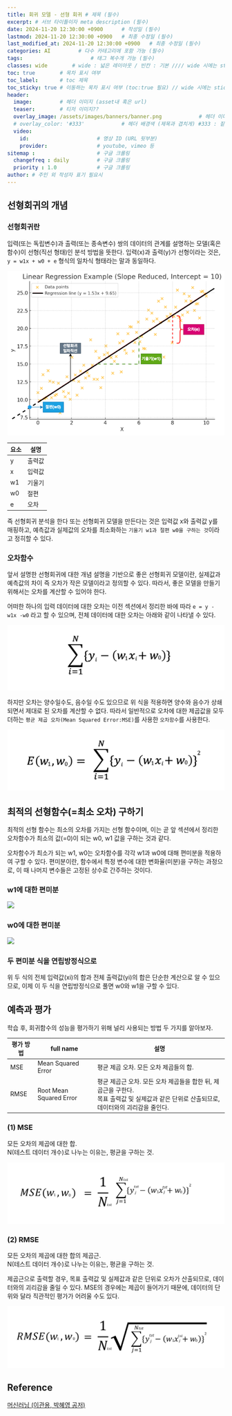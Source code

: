 ```yaml
---
title: 회귀 모델 - 선형 회귀 # 제목 (필수)
excerpt: # 서브 타이틀이자 meta description (필수)
date: 2024-11-20 12:30:00 +0900      # 작성일 (필수)
lastmod: 2024-11-20 12:30:00 +0900   # 최종 수정일 (필수)
last_modified_at: 2024-11-20 12:30:00 +0900   # 최종 수정일 (필수)
categories: AI         # 다수 카테고리에 포함 가능 (필수)
tags:                      # 태그 복수개 가능 (필수)
classes: wide        # wide : 넓은 레이아웃 / 빈칸 : 기본 //// wide 시에는 sticky toc 불가
toc: true        # 목차 표시 여부
toc_label:       # toc 제목
toc_sticky: true # 이동하는 목차 표시 여부 (toc:true 필요) // wide 시에는 sticky toc 불가
header: 
  image:         # 헤더 이미지 (asset내 혹은 url)
  teaser:        # 티저 이미지??
  overlay_image: /assets/images/banners/banner.png            # 헤더 이미지 (제목과 겹치게)
  # overlay_color: '#333'            # 헤더 배경색 (제목과 겹치게) #333 : 짙은 회색 (필수)
  video:
    id:                      # 영상 ID (URL 뒷부분)
    provider:                # youtube, vimeo 등
sitemap :                    # 구글 크롤링
  changefreq : daily         # 구글 크롤링
  priority : 1.0             # 구글 크롤링
author: # 주인 외 작성자 표기 필요시
---
```

<!--postNo: 20241120_001-->


## 선형회귀의 개념  

### 선형회귀란  

입력(또는 독립변수)과 출력(또는 종속변수) 쌍의 데이터의 관계를 설명하는 모델(혹은 함수)이 선형(직선 형태)인 분석 방법을 뜻한다. 입력(x)과 출력(y)가 선형이라는 것은, `y = w1x + w0 + e` 형식의 일차식 형태라는 말과 동일하다.  

![](/assets/images/20241120_001_001.png)

|요소|설명|
|---|---|
|y|출력값|
|x|입력값|
|w1|기울기|
|w0|절편|
|e|오차|

즉 선형회귀 분석을 한다 또는 선형회귀 모델을 만든다는 것은 입력값 x와 출력값 y를 매핑하고, 예측값과 실제값의 오차를 최소화하는 `기울기 w1과 절편 w0을 구하는 것`이라고 정히할 수 있다.  


### 오차함수  

앞서 설명한 선형회귀에 대한 개념 설명을 기반으로 좋은 선형회귀 모델이란, 실제값과 예측값의 차이 즉 오차가 작은 모델이라고 정의할 수 있다. 따라서, 좋은 모델을 만들기 위해서는 오차를 계산할 수 있어야 한다.  

어떠한 하나의 입력 데이터에 대한 오차는 이전 섹션에서 정리한 바에 따라 `e = y - w1x -w0` 라고 할 수 있으며, 전체 데이터에 대한 오차는 아래와 같이 나타낼 수 있다.  

![](/assets/images/20241120_001_002.png)  

하지만 오차는 양수일수도, 음수일 수도 있으므로 위 식을 적용하면 양수와 음수가 상쇄되면서 제대로 된 오차를 계산할 수 없다. 따라서 일반적으로 오차에 대한 제곱값을 모두 더하는 `평균 제곱 오차(Mean Squared Error:MSE)`를 사용한 `오차함수`를 사용한다.  

![](/assets/images/20241120_001_003.png)  



## 최적의 선형함수(=최소 오차) 구하기  

최적의 선형 함수는 최소의 오차를 가지는 선형 함수이며, 이는 곧 앞 섹션에서 정리한 오차함수가 최소의 값(=0)이 되는 w0, w1 값을 구하는 것과 같다.  

오차함수가 최소가 되는 w1, w0는 오차함수를 각각 w1과 w0에 대해 편미분을 적용하여 구할 수 있다. 편미분이란, 함수에서 특정 변수에 대한 변화율(미분)을 구하는 과정으로, 이 때 나머지 변수들은 고정된 상수로 간주하는 것이다.  

### w1에 대한 편미분  

![](/assets/images/20241120_001_004.png)  

### w0에 대한 편미분  

![](/assets/images/20241120_001_005.png)  

### 두 편미분 식을 연립방정식으로  

위 두 식의 전체 입력값(xi)의 합과 전체 출력값(yi)의 합은 단순한 계산으로 알 수 있으므로, 이제 이 두 식을 연립방정식으로 풀면 w0와 w1을 구할 수 있다.  


## 예측과 평가  

학습 후, 회귀함수의 성능을 평가하기 위해 널리 사용되는 방법 두 가지를 알아보자.  

|평가 방법|full name|설명|
|---|---|---|
|MSE|Mean Squared Error|평균 제곱 오차. 모든 오차 제곱들의 합.|
|RMSE|Root Mean Squared Error|평균 제곱근 오차. 모든 오차 제곱들을 합한 뒤, 제곱근을 구한다.<br>목표 출력값 및 실제값과 같은 단위로 산출되므로, 데이터와의 괴리감을 줄인다.|

### (1) MSE  

모든 오차의 제곱에 대한 합.  
N(테스트 데이터 개수)로 나누는 이유는, 평균을 구하는 것.  

![](/assets/images/20241120_001_007.png)  

### (2) RMSE  

모든 오차의 제곱에 대한 합의 제곱근.  
N(테스트 데이터 개수)로 나누는 이유는, 평균을 구하는 것.  

제곱근으로 출력할 경우, 목표 출력값 및 실제값과 같은 단위로 오차가 산출되므로, 데이터와의 괴리감을 줄일 수 있다. MSE의 경우에는 제곱이 들어가기 때문에, 데이터의 단위와 달라 직관적인 평가가 어려울 수도 있다.  

![](/assets/images/20241120_001_006.png)  

## Reference  

[머신러닝 (이관용, 박혜영 공저)](https://search.shopping.naver.com/book/catalog/33751852618?cat_id=50005558&frm=PBOKPRO&query=머신러닝+이관용&NaPm=ct%3Dm3hfzyhc%7Cci%3D228c56736e9b189c35b08cbd8c5ddb7f9e67e63e%7Ctr%3Dboknx%7Csn%3D95694%7Chk%3D8bfde20797c97955dc000ea62799753a0da42a06)  

